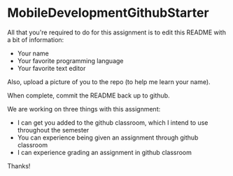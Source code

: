 # MobileDevelopmentGithubStarter

All that you're required to do for this assignment is to edit this README with a bit of information:

* Your name
* Your favorite programming language
* Your favorite text editor

Also, upload a picture of you to the repo (to help me learn your name).

When complete, commit the README back up to github.

We are working on three things with this assignment:
  * I can get you added to the github classroom, which I intend to use throughout the semester
  * You can experience being given an assignment through github classroom
  * I can experience grading an assignment in github classroom
  
Thanks!
